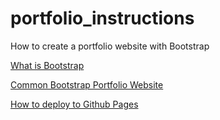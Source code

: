 # portfolio_instructions
How to create a portfolio website with Bootstrap

[What is Bootstrap](http://getbootstrap.com/)

[Common Bootstrap Portfolio Website](https://github.com/BlackrockDigital/startbootstrap-stylish-portfolio)

[How to deploy to Github Pages](https://pages.github.com/) 
